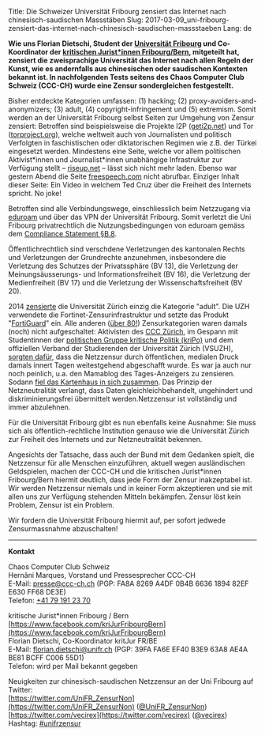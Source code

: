 Title: Die Schweizer Universität Fribourg zensiert das Internet nach chinesisch-saudischen Massstäben
Slug: 2017-03-09_uni-fribourg-zensiert-das-internet-nach-chinesisch-saudischen-massstaeben
Lang: de

**Wie uns Florian Dietschi, Student der [Universität Fribourg][0] und Co-Koordinator der [kritischen Jurist&ast;innen Fribourg/Bern][1], mitgeteilt hat, zensiert die zweisprachige Universität das Internet nach allen Regeln der Kunst, wie es andernfalls aus chinesischen oder saudischen Kontexten bekannt ist. In nachfolgenden Tests seitens des Chaos Computer Club Schweiz (CCC-CH) wurde eine Zensur sondergleichen festgestellt.**

Bisher entdeckte Kategorien umfassen: (1) hacking; (2) proxy-avoiders-and-anonymizers; (3) adult, (4) copyright-infringement und (5) extremism. Somit werden an der Universität Fribourg selbst Seiten zur Umgehung von Zensur zensiert: Betroffen sind beispielsweise die Projekte I2P ([geti2p.net][2]) und Tor ([torproject.org][3]), welche weltweit auch von Journalisten und politisch Verfolgten in faschistischen oder diktatorischen Regimen wie z.B. der Türkei eingesetzt werden. Mindestens eine Seite, welche vor allem politischen Aktivist&ast;innen und Journalist&ast;innen unabhängige Infrastruktur zur Verfügung stellt – [riseup.net][4] – lässt sich nicht mehr laden. Ebenso war gestern Abend die Seite [freespeech.com][13] nicht abrufbar. Einziger Inhalt dieser Seite: Ein Video in welchem Ted Cruz über die Freiheit des Internets spricht. No joke!

Betroffen sind alle Verbindungswege, einschliesslich beim Netzzugang via [eduroam][14] und über das VPN der Universität Fribourg. Somit verletzt die Uni Fribourg privatrechtlich die Nutzungsbedingungen von eduroam gemäss dem [Compliance Statement §B.8][5].

Öffentlichrechtlich sind verschdene Verletzungen des kantonalen Rechts und Verletzungen der Grundrechte anzunehmen, insbesondere die Verletzung des Schutzes der Privatssphäre (BV 13), die Verletzung der Meinungsäusserungs- und Informationsfreiheit (BV 16), die Verletzung der Medienfreiheit (BV 17) und die Verletzung der Wissenschaftsfreiheit (BV 20).

2014 [zensierte][6] die Universität Zürich einzig die Kategorie "adult". Die UZH verwendete die Fortinet-Zensurinfrastruktur und setzte das Produkt "[FortiGuard][7]" ein. Alle anderen ([über 80!][8]) Zensurkategorien waren damals (noch) nicht aufgeschaltet: Aktivisten des [CCC Zürich][9], im Gespann mit Studentinnen der [politischen Gruppe kritische Politik (kriPo)][10] und dem offiziellen Verband der Studierenden der Universität Zürich (VSUZH), [sorgten dafür][11], dass die Netzzensur durch öffentlichen, medialen Druck damals innert Tagen weitestgehend abgeschafft wurde. Es war ja auch nur noch peinlich, u.a. den Mamablog des Tages-Anzeigers zu zensieren. Sodann [fiel das Kartenhaus in sich zusammen][12]. Das Prinzip der Netzneutralität verlangt, dass Daten gleichleichbehandelt, ungehindert und  diskriminierungsfrei übermittelt werden.Netzzensur ist vollständig und immer abzulehnen.

Für die Universität Fribourg gibt es nun ebenfalls keine Ausnahme: Sie muss sich als öffentlich-rechtliche Institution genauso wie die Universität Zürich zur Freiheit des Internets und zur Netzneutralität bekennen.

Angesichts der Tatsache, dass auch der Bund mit dem Gedanken spielt, die Netzzensur für alle Menschen einzuführen, aktuell wegen ausländischen Geldspielen, machen der CCC-CH und die kritischen Jurist&ast;innen Fribourg/Bern hiermit deutlich, dass jede Form der Zensur inakzeptabel ist. Wir werden Netzzensur niemals und in keiner Form akzeptieren und sie mit allen uns zur Verfügung stehenden Mitteln bekämpfen. Zensur löst kein Problem, Zensur ist ein Problem.

Wir fordern die Universität Fribourg hiermit auf, per sofort jedwede Zensurmassnahme abzuschalten!

<hr>

**Kontakt**

Chaos Computer Club Schweiz<br>
Hernâni Marques, Vorstand und Pressesprecher CCC-CH<br>
E-Mail: [presse@ccc-ch.ch](mailto:presse@ccc-ch.ch) (PGP: FA8A 8269 A4DF 0B4B 6636 1894 82EF E630 FF68 DE3E)<br>
Telefon: [+41 79 191 23 70](tel:+41791912370)

kritische Jurist&ast;innen Fribourg / Bern<br>
[https://www.facebook.com/kriJurFribourgBern](https://www.facebook.com/kriJurFribourgBern)<br>
Florian Dietschi, Co-Koordinator kritJur FR/BE<br>
E-Mail: [florian.dietschi@unifr.ch](mailto:florian.dietschi@unifr.ch) (PGP: 39FA FA6E EF40 B3E9 63A8  AE4A BE81 BCFF C006 55D1)<br>
Telefon: wird per Mail bekannt gegeben

Neuigkeiten zur chinesisch-saudischen Netzzensur an der Uni Fribourg auf Twitter:<br>
[https://twitter.com/UniFR_ZensurNon](https://twitter.com/UniFR_ZensurNon) ([@UniFR_ZensurNon](https://twitter.com/UniFR_ZensurNon))<br>
[https://twitter.com/vecirex](https://twitter.com/vecirex) ([@vecirex](https://twitter.com/vecirex))<br>
Hashtag: [#unifrzensur](https://twitter.com/hashtag/unifrzensur?f=tweets&vertical=default&src=hash)

[0]: https://www.unifr.ch/
[1]: https://www.facebook.com/kriJurFribourgBern
[2]: https://geti2p.net/
[3]: https://torproject.org/
[4]: https://riseup.net/
[5]: https://www.eduroam.org/wp-content/uploads/2016/05/eduroam_Compliance_Statement_v1_0.pdf
[6]: https://www.ccczh.ch/zugangsgesuche/uzh_zensur_idg/
[7]: https://www.woz.ch/1414/internetzensur-an-der-uni-zuerich/der-umstrittene-pornofilter
[8]: http://fortiguard.com/webfilter
[9]: https://ccczh.ch/
[10]: http://www.kripo.uzh.ch/2014/03/19/abschaffung-netzzensur/
[11]: https://www.nzz.ch/digital/universitaet-zuerich-filter-internet-chaos-computer-club-1.18263242
[12]: https://www.nzz.ch/digital/universitaet-zuerich-kann-keine-zahlen-zu-sexueller-belaestigung-vorlegen-1.18279848
[13]: http://freespeech.com/
[14]: https://de.wikipedia.org/wiki/Eduroam
